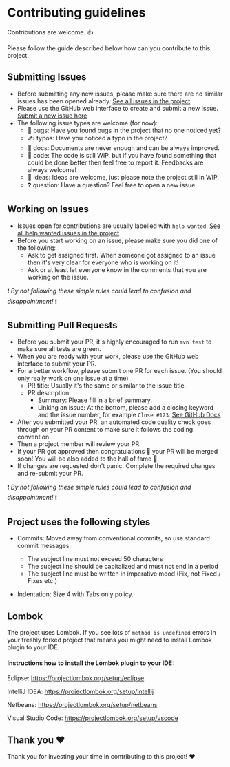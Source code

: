 # Contributing guidelines

Contributions are welcome. 👍 

Please follow the guide described below how can you contribute to this project.

## Submitting Issues

- Before submitting any new issues, please make sure there are no similar issues has been opened already. [See all issues in the project](https://github.com/mepox/fitbuddy/issues)
- Please use the GitHub web interface to create and submit a new issue. [Submit a new issue here](https://github.com/mepox/fitbuddy/issues/new)
- The following issue types are welcome (for now): 
  - 🐛 bugs: Have you found bugs in the project that no one noticed yet? 
  - ✍️ typos: Have you noticed a typo in the project? 
  - 📰 docs: Documents are never enough and can be always improved.
  - 💼 code: The code is still WIP, but if you have found something that could be done better then feel free to report it. Feedbacks are always welcome!
  - 🔆 ideas: Ideas are welcome, just please note the project still in WIP.
  - ❓ question: Have a question? Feel free to open a new issue.

## Working on Issues

- Issues open for contributions are usually labelled with `help wanted`. [See all help wanted issues in the project](https://github.com/mepox/fitbuddy/labels/help%20wanted)
- Before you start working on an issue, please make sure you did one of the following:
  - Ask to get assigned first. When someone got assigned to an issue then it's very clear for everyone who is working on it!
  - Ask or at least let everyone know in the comments that you are working on the issue.

❗ *By not following these simple rules could lead to confusion and disappointment!* ❗

## Submitting Pull Requests

- Before you submit your PR, it's highly encouraged to run `mvn test` to make sure all tests are green.
- When you are ready with your work, please use the GitHub web interface to submit your PR.
- For a better workflow, please submit one PR for each issue. (You should only really work on one issue at a time)
  - PR title: Usually it's the same or similar to the issue title.
  - PR description: 
    - Summary: Please fill in a brief summary.
    - Linking an issue: At the bottom, please add a closing keyword and the issue number, for example `Close #123`. [See GitHub Docs](https://docs.github.com/en/issues/tracking-your-work-with-issues/linking-a-pull-request-to-an-issue)
- After you submitted your PR, an automated code quality check goes through on your PR content to make sure it follows the coding convention.
- Then a project member will review your PR.
- If your PR got approved then congratulations 🎉 your PR will be merged soon! You will be also added to the hall of fame 🚀
- If changes are requested don't panic. Complete the required changes and re-submit your PR.

❗ *By not following these simple rules could lead to confusion and disappointment!* ❗

## Project uses the following styles

- Commits: Moved away from conventional commits, so use standard commit messages:
  - The subject line must not exceed 50 characters
  - The subject line should be capitalized and must not end in a period
  - The subject line must be written in imperative mood (Fix, not Fixed / Fixes etc.)
 
- Indentation: Size 4 with Tabs only policy.

## Lombok

The project uses Lombok. If you see lots of `method is undefined` errors in your freshly forked project that means you might need to install Lombok plugin to your IDE.

#### Instructions how to install the Lombok plugin to your IDE:

Eclipse: https://projectlombok.org/setup/eclipse

IntelliJ IDEA: https://projectlombok.org/setup/intellij

Netbeans: https://projectlombok.org/setup/netbeans

Visual Studio Code: https://projectlombok.org/setup/vscode

## Thank you ♥️

Thank you for investing your time in contributing to this project! ♥️
